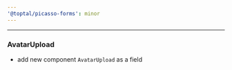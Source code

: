 ```yaml
---
'@toptal/picasso-forms': minor
---
```


---

### AvatarUpload

- add new component `AvatarUpload` as a field
